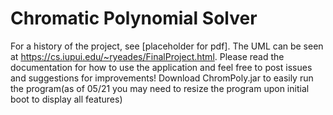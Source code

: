 # Chromatic Polynomial Solver

For a history of the project, see [placeholder for pdf]. The UML can be seen at https://cs.iupui.edu/~ryeades/FinalProject.html. Please read the documentation for how to use the application and feel free to post issues and suggestions for improvements! Download ChromPoly.jar to easily run the program(as of 05/21 you may need to resize the program upon initial boot to display all features)
